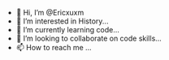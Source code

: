 - 👋 Hi, I’m @Ericxuxm
- 👀 I’m interested in History...
- 🌱 I’m currently learning code...
- 💞️ I’m looking to collaborate on code skills...
- 📫 How to reach me ...

<!---
Ericxuxm/Ericxuxm is a ✨ special ✨ repository because its `README.md` (this file) appears on your GitHub profile.
You can click the Preview link to take a look at your changes.
--->
